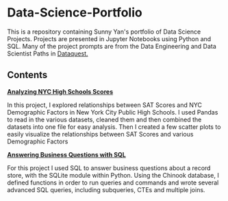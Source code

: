 # Data-Science-Portfolio

This is a repository containing Sunny Yan's portfolio of Data Science Projects. Projects are presented in Jupyter Notebooks using Python and SQL. Many of the project prompts are from the Data Engineering and Data Scientist Paths in [Dataquest.](https://www.dataquest.io/)

## Contents

[**Analyzing NYC High Schools Scores**](https://github.com/sunnyyan97/Data-Science-Portfolio/blob/main/Analyzing%20NYC%20High%20School%20Scores.ipynb)

In this project, I explored relationships between SAT Scores and NYC Demographic Factors in New York City Public High Schools. I used Pandas to read in the various datasets, cleaned them and then combined the datasets into one file for easy analysis. Then I created a few scatter plots to easily visualize the relationships between SAT Scores and various Demographic Factors

[**Answering Business Questions with SQL**](https://github.com/sunnyyan97/Data-Science-Portfolio/blob/main/Answering%20Business%20Questions%20with%20SQL.ipynb)

For this project I used SQL to answer business questions about a record store, with the SQLite module within Python. Using the Chinook database, I defined functions in order to run queries and commands and wrote several advanced SQL queries, including subqueries, CTEs and multiple joins.
